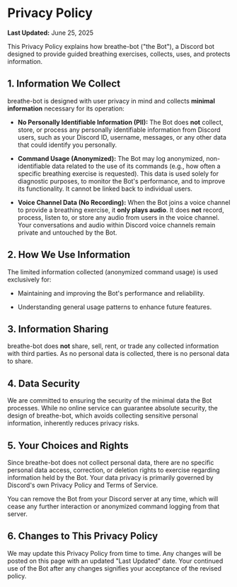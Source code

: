# Privacy Policy

**Last Updated:** June 25, 2025

This Privacy Policy explains how breathe-bot ("the Bot"), a Discord bot designed to provide guided breathing exercises, collects, uses, and protects information.

## 1. Information We Collect

breathe-bot is designed with user privacy in mind and collects **minimal information** necessary for its operation:

* **No Personally Identifiable Information (PII):** The Bot does **not** collect, store, or process any personally identifiable information from Discord users, such as your Discord ID, username, messages, or any other data that could identify you personally.

* **Command Usage (Anonymized):** The Bot may log anonymized, non-identifiable data related to the use of its commands (e.g., how often a specific breathing exercise is requested). This data is used solely for diagnostic purposes, to monitor the Bot's performance, and to improve its functionality. It cannot be linked back to individual users.

* **Voice Channel Data (No Recording):** When the Bot joins a voice channel to provide a breathing exercise, it **only plays audio**. It does **not** record, process, listen to, or store any audio from users in the voice channel. Your conversations and audio within Discord voice channels remain private and untouched by the Bot.

## 2. How We Use Information

The limited information collected (anonymized command usage) is used exclusively for:

* Maintaining and improving the Bot's performance and reliability.

* Understanding general usage patterns to enhance future features.

## 3. Information Sharing

breathe-bot does **not** share, sell, rent, or trade any collected information with third parties. As no personal data is collected, there is no personal data to share.

## 4. Data Security

We are committed to ensuring the security of the minimal data the Bot processes. While no online service can guarantee absolute security, the design of breathe-bot, which avoids collecting sensitive personal information, inherently reduces privacy risks.

## 5. Your Choices and Rights

Since breathe-bot does not collect personal data, there are no specific personal data access, correction, or deletion rights to exercise regarding information held by the Bot. Your data privacy is primarily governed by Discord's own Privacy Policy and Terms of Service.

You can remove the Bot from your Discord server at any time, which will cease any further interaction or anonymized command logging from that server.

## 6. Changes to This Privacy Policy

We may update this Privacy Policy from time to time. Any changes will be posted on this page with an updated "Last Updated" date. Your continued use of the Bot after any changes signifies your acceptance of the revised policy.
